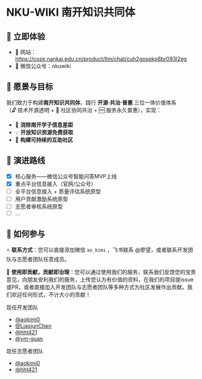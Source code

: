 # NKU-WIKI 南开知识共同体

## 🚀 立即体验

- 🔗 网站：https://coze.nankai.edu.cn/product/llm/chat/cuh2gospkp8br093l2eg
- 🔎 微信公众号：nkuwiki
  
## 🎯 愿景与目标

我们致力于构建**南开知识共同体**，践行 **开源·共治·普惠** 三位一体价值体系  
  （🔓 技术开源透明 + 🤝 社区协同共治 + 🆓 服务永久普惠），实现：
- 🚀 **消除南开学子信息差距**
- 💡 **开放知识资源免费获取**
- 🌱 **构建可持续的互助社区**

## 📅 演进路线
- [x] 核心服务——微信公众号智能问答MVP上线
- [x] 重点平台信息接入（官网/公众号）
- [ ] 全平台信息接入 + 质量评估系统原型
- [ ] 用户贡献激励系统原型
- [ ] 志愿者审核系统原型
- [ ] ...

## 🤝 如何参与

⭐ **联系方式**：您可以直接添加微信 `ao_kimi` ，飞书联系 @廖望，或者联系开发团队与志愿者团队任意成员。

🌱 **使用即贡献，贡献即治理**：您可以通过使用我们的服务，联系我们反馈您的宝贵意见，向朋友安利我们的服务，上传您认为有价值的资料，在我们的项目提issue或PR，或者直接加入开发团队与志愿者团队等多种方式为社区发展作出贡献。我们欢迎任何形式，不计大小的贡献！

现任开发团队

- [@aokimi0](https://github.com/aokimi0)
- [@LiaojunChen](https://github.com/LiaojunChen)
- [@hht421](https://github.com/hht421)
- [@ym-guan](https://github.com/ym-guan)

现任志愿者团队

- [@aokimi0](https://github.com/aokimi0)
- [@hht421](https://github.com/hht421)

<!--

**Here are some ideas to get you started:**

🙋‍♀️ A short introduction - what is your organization all about?
🌈 Contribution guidelines - how can the community get involved?
👩‍💻 Useful resources - where can the community find your docs? Is there anything else the community should know?
🍿 Fun facts - what does your team eat for breakfast?
🧙 Remember, you can do mighty things with the power of [Markdown](https://docs.github.com/github/writing-on-github/getting-started-with-writing-and-formatting-on-github/basic-writing-and-formatting-syntax)
-->
